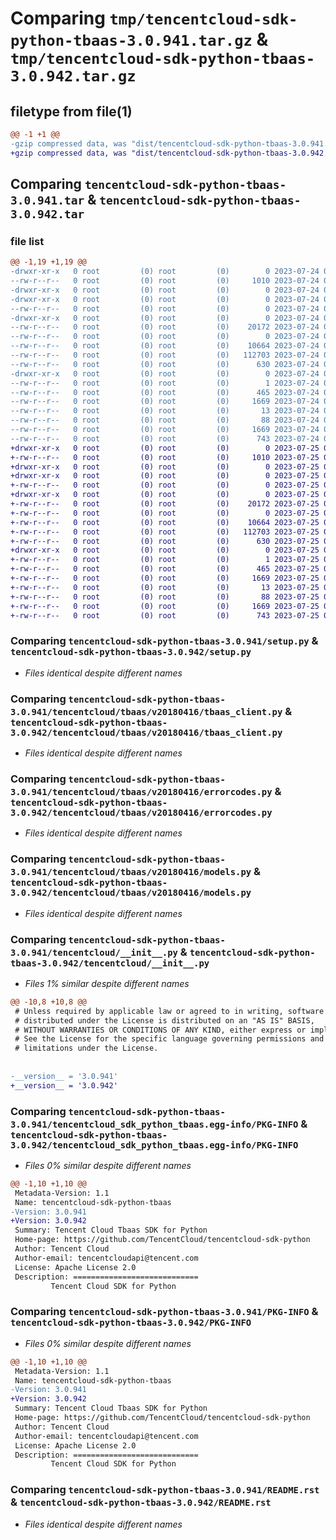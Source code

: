 # Comparing `tmp/tencentcloud-sdk-python-tbaas-3.0.941.tar.gz` & `tmp/tencentcloud-sdk-python-tbaas-3.0.942.tar.gz`

## filetype from file(1)

```diff
@@ -1 +1 @@
-gzip compressed data, was "dist/tencentcloud-sdk-python-tbaas-3.0.941.tar", last modified: Mon Jul 24 00:44:00 2023, max compression
+gzip compressed data, was "dist/tencentcloud-sdk-python-tbaas-3.0.942.tar", last modified: Tue Jul 25 04:25:37 2023, max compression
```

## Comparing `tencentcloud-sdk-python-tbaas-3.0.941.tar` & `tencentcloud-sdk-python-tbaas-3.0.942.tar`

### file list

```diff
@@ -1,19 +1,19 @@
-drwxr-xr-x   0 root         (0) root         (0)        0 2023-07-24 00:44:00.000000 tencentcloud-sdk-python-tbaas-3.0.941/
--rw-r--r--   0 root         (0) root         (0)     1010 2023-07-24 00:44:00.000000 tencentcloud-sdk-python-tbaas-3.0.941/setup.py
-drwxr-xr-x   0 root         (0) root         (0)        0 2023-07-24 00:44:00.000000 tencentcloud-sdk-python-tbaas-3.0.941/tencentcloud/
-drwxr-xr-x   0 root         (0) root         (0)        0 2023-07-24 00:44:00.000000 tencentcloud-sdk-python-tbaas-3.0.941/tencentcloud/tbaas/
--rw-r--r--   0 root         (0) root         (0)        0 2023-07-24 00:44:00.000000 tencentcloud-sdk-python-tbaas-3.0.941/tencentcloud/tbaas/__init__.py
-drwxr-xr-x   0 root         (0) root         (0)        0 2023-07-24 00:44:00.000000 tencentcloud-sdk-python-tbaas-3.0.941/tencentcloud/tbaas/v20180416/
--rw-r--r--   0 root         (0) root         (0)    20172 2023-07-24 00:44:00.000000 tencentcloud-sdk-python-tbaas-3.0.941/tencentcloud/tbaas/v20180416/tbaas_client.py
--rw-r--r--   0 root         (0) root         (0)        0 2023-07-24 00:44:00.000000 tencentcloud-sdk-python-tbaas-3.0.941/tencentcloud/tbaas/v20180416/__init__.py
--rw-r--r--   0 root         (0) root         (0)    10664 2023-07-24 00:44:00.000000 tencentcloud-sdk-python-tbaas-3.0.941/tencentcloud/tbaas/v20180416/errorcodes.py
--rw-r--r--   0 root         (0) root         (0)   112703 2023-07-24 00:44:00.000000 tencentcloud-sdk-python-tbaas-3.0.941/tencentcloud/tbaas/v20180416/models.py
--rw-r--r--   0 root         (0) root         (0)      630 2023-07-24 00:44:00.000000 tencentcloud-sdk-python-tbaas-3.0.941/tencentcloud/__init__.py
-drwxr-xr-x   0 root         (0) root         (0)        0 2023-07-24 00:44:00.000000 tencentcloud-sdk-python-tbaas-3.0.941/tencentcloud_sdk_python_tbaas.egg-info/
--rw-r--r--   0 root         (0) root         (0)        1 2023-07-24 00:44:00.000000 tencentcloud-sdk-python-tbaas-3.0.941/tencentcloud_sdk_python_tbaas.egg-info/dependency_links.txt
--rw-r--r--   0 root         (0) root         (0)      465 2023-07-24 00:44:00.000000 tencentcloud-sdk-python-tbaas-3.0.941/tencentcloud_sdk_python_tbaas.egg-info/SOURCES.txt
--rw-r--r--   0 root         (0) root         (0)     1669 2023-07-24 00:44:00.000000 tencentcloud-sdk-python-tbaas-3.0.941/tencentcloud_sdk_python_tbaas.egg-info/PKG-INFO
--rw-r--r--   0 root         (0) root         (0)       13 2023-07-24 00:44:00.000000 tencentcloud-sdk-python-tbaas-3.0.941/tencentcloud_sdk_python_tbaas.egg-info/top_level.txt
--rw-r--r--   0 root         (0) root         (0)       88 2023-07-24 00:44:00.000000 tencentcloud-sdk-python-tbaas-3.0.941/setup.cfg
--rw-r--r--   0 root         (0) root         (0)     1669 2023-07-24 00:44:00.000000 tencentcloud-sdk-python-tbaas-3.0.941/PKG-INFO
--rw-r--r--   0 root         (0) root         (0)      743 2023-07-24 00:44:00.000000 tencentcloud-sdk-python-tbaas-3.0.941/README.rst
+drwxr-xr-x   0 root         (0) root         (0)        0 2023-07-25 04:25:37.000000 tencentcloud-sdk-python-tbaas-3.0.942/
+-rw-r--r--   0 root         (0) root         (0)     1010 2023-07-25 04:25:37.000000 tencentcloud-sdk-python-tbaas-3.0.942/setup.py
+drwxr-xr-x   0 root         (0) root         (0)        0 2023-07-25 04:25:37.000000 tencentcloud-sdk-python-tbaas-3.0.942/tencentcloud/
+drwxr-xr-x   0 root         (0) root         (0)        0 2023-07-25 04:25:37.000000 tencentcloud-sdk-python-tbaas-3.0.942/tencentcloud/tbaas/
+-rw-r--r--   0 root         (0) root         (0)        0 2023-07-25 04:25:37.000000 tencentcloud-sdk-python-tbaas-3.0.942/tencentcloud/tbaas/__init__.py
+drwxr-xr-x   0 root         (0) root         (0)        0 2023-07-25 04:25:37.000000 tencentcloud-sdk-python-tbaas-3.0.942/tencentcloud/tbaas/v20180416/
+-rw-r--r--   0 root         (0) root         (0)    20172 2023-07-25 04:25:37.000000 tencentcloud-sdk-python-tbaas-3.0.942/tencentcloud/tbaas/v20180416/tbaas_client.py
+-rw-r--r--   0 root         (0) root         (0)        0 2023-07-25 04:25:37.000000 tencentcloud-sdk-python-tbaas-3.0.942/tencentcloud/tbaas/v20180416/__init__.py
+-rw-r--r--   0 root         (0) root         (0)    10664 2023-07-25 04:25:37.000000 tencentcloud-sdk-python-tbaas-3.0.942/tencentcloud/tbaas/v20180416/errorcodes.py
+-rw-r--r--   0 root         (0) root         (0)   112703 2023-07-25 04:25:37.000000 tencentcloud-sdk-python-tbaas-3.0.942/tencentcloud/tbaas/v20180416/models.py
+-rw-r--r--   0 root         (0) root         (0)      630 2023-07-25 04:25:37.000000 tencentcloud-sdk-python-tbaas-3.0.942/tencentcloud/__init__.py
+drwxr-xr-x   0 root         (0) root         (0)        0 2023-07-25 04:25:37.000000 tencentcloud-sdk-python-tbaas-3.0.942/tencentcloud_sdk_python_tbaas.egg-info/
+-rw-r--r--   0 root         (0) root         (0)        1 2023-07-25 04:25:37.000000 tencentcloud-sdk-python-tbaas-3.0.942/tencentcloud_sdk_python_tbaas.egg-info/dependency_links.txt
+-rw-r--r--   0 root         (0) root         (0)      465 2023-07-25 04:25:37.000000 tencentcloud-sdk-python-tbaas-3.0.942/tencentcloud_sdk_python_tbaas.egg-info/SOURCES.txt
+-rw-r--r--   0 root         (0) root         (0)     1669 2023-07-25 04:25:37.000000 tencentcloud-sdk-python-tbaas-3.0.942/tencentcloud_sdk_python_tbaas.egg-info/PKG-INFO
+-rw-r--r--   0 root         (0) root         (0)       13 2023-07-25 04:25:37.000000 tencentcloud-sdk-python-tbaas-3.0.942/tencentcloud_sdk_python_tbaas.egg-info/top_level.txt
+-rw-r--r--   0 root         (0) root         (0)       88 2023-07-25 04:25:37.000000 tencentcloud-sdk-python-tbaas-3.0.942/setup.cfg
+-rw-r--r--   0 root         (0) root         (0)     1669 2023-07-25 04:25:37.000000 tencentcloud-sdk-python-tbaas-3.0.942/PKG-INFO
+-rw-r--r--   0 root         (0) root         (0)      743 2023-07-25 04:25:37.000000 tencentcloud-sdk-python-tbaas-3.0.942/README.rst
```

### Comparing `tencentcloud-sdk-python-tbaas-3.0.941/setup.py` & `tencentcloud-sdk-python-tbaas-3.0.942/setup.py`

 * *Files identical despite different names*

### Comparing `tencentcloud-sdk-python-tbaas-3.0.941/tencentcloud/tbaas/v20180416/tbaas_client.py` & `tencentcloud-sdk-python-tbaas-3.0.942/tencentcloud/tbaas/v20180416/tbaas_client.py`

 * *Files identical despite different names*

### Comparing `tencentcloud-sdk-python-tbaas-3.0.941/tencentcloud/tbaas/v20180416/errorcodes.py` & `tencentcloud-sdk-python-tbaas-3.0.942/tencentcloud/tbaas/v20180416/errorcodes.py`

 * *Files identical despite different names*

### Comparing `tencentcloud-sdk-python-tbaas-3.0.941/tencentcloud/tbaas/v20180416/models.py` & `tencentcloud-sdk-python-tbaas-3.0.942/tencentcloud/tbaas/v20180416/models.py`

 * *Files identical despite different names*

### Comparing `tencentcloud-sdk-python-tbaas-3.0.941/tencentcloud/__init__.py` & `tencentcloud-sdk-python-tbaas-3.0.942/tencentcloud/__init__.py`

 * *Files 1% similar despite different names*

```diff
@@ -10,8 +10,8 @@
 # Unless required by applicable law or agreed to in writing, software
 # distributed under the License is distributed on an "AS IS" BASIS,
 # WITHOUT WARRANTIES OR CONDITIONS OF ANY KIND, either express or implied.
 # See the License for the specific language governing permissions and
 # limitations under the License.
 
 
-__version__ = '3.0.941'
+__version__ = '3.0.942'
```

### Comparing `tencentcloud-sdk-python-tbaas-3.0.941/tencentcloud_sdk_python_tbaas.egg-info/PKG-INFO` & `tencentcloud-sdk-python-tbaas-3.0.942/tencentcloud_sdk_python_tbaas.egg-info/PKG-INFO`

 * *Files 0% similar despite different names*

```diff
@@ -1,10 +1,10 @@
 Metadata-Version: 1.1
 Name: tencentcloud-sdk-python-tbaas
-Version: 3.0.941
+Version: 3.0.942
 Summary: Tencent Cloud Tbaas SDK for Python
 Home-page: https://github.com/TencentCloud/tencentcloud-sdk-python
 Author: Tencent Cloud
 Author-email: tencentcloudapi@tencent.com
 License: Apache License 2.0
 Description: ============================
         Tencent Cloud SDK for Python
```

### Comparing `tencentcloud-sdk-python-tbaas-3.0.941/PKG-INFO` & `tencentcloud-sdk-python-tbaas-3.0.942/PKG-INFO`

 * *Files 0% similar despite different names*

```diff
@@ -1,10 +1,10 @@
 Metadata-Version: 1.1
 Name: tencentcloud-sdk-python-tbaas
-Version: 3.0.941
+Version: 3.0.942
 Summary: Tencent Cloud Tbaas SDK for Python
 Home-page: https://github.com/TencentCloud/tencentcloud-sdk-python
 Author: Tencent Cloud
 Author-email: tencentcloudapi@tencent.com
 License: Apache License 2.0
 Description: ============================
         Tencent Cloud SDK for Python
```

### Comparing `tencentcloud-sdk-python-tbaas-3.0.941/README.rst` & `tencentcloud-sdk-python-tbaas-3.0.942/README.rst`

 * *Files identical despite different names*

